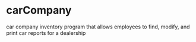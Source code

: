 # carCompany
car company inventory program that allows employees to find, modify, and print car reports for a dealership
